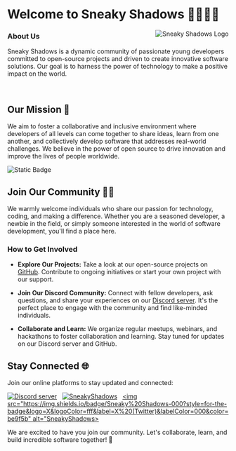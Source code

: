# Welcome to Sneaky Shadows 👀🕵🏻‍♂️

<!-- ![Sneaky Shadows Logo](https://github.com/SneakyShadows/.github/assets/92221630/50774f3d-165a-45f5-bddf-8f3805347ad6) -->

<img src="https://github.com/SneakyShadows/.github/assets/92221630/50774f3d-165a-45f5-bddf-8f3805347ad6" alt="Sneaky Shadows Logo" align="right">

### About Us 

Sneaky Shadows is a dynamic community of passionate young developers committed to open-source projects and driven to create innovative software solutions. Our goal is to harness the power of technology to make a positive impact on the world.

<br/>


## Our Mission 🎯

We aim to foster a collaborative and inclusive environment where developers of all levels can come together to share ideas, learn from one another, and collectively develop software that addresses real-world challenges. We believe in the power of open source to drive innovation and improve the lives of people worldwide.

![Static Badge](https://img.shields.io/badge/School%20Projects-0a00a0?style=for-the-badge&logo=python&label=Currently%20on&labelColor=000)

## Join Our Community 🤝🏻

We warmly welcome individuals who share our passion for technology, coding, and making a difference. Whether you are a seasoned developer, a newbie in the field, or simply someone interested in the world of software development, you'll find a place here.

### How to Get Involved 

- **Explore Our Projects:** Take a look at our open-source projects on [GitHub](https://github.com/SneakyShadows). Contribute to ongoing initiatives or start your own project with our support.

- **Join Our Discord Community:** Connect with fellow developers, ask questions, and share your experiences on our [Discord server](https://discord.gg/t98xrAbhHJ). It's the perfect place to engage with the community and find like-minded individuals.

- **Collaborate and Learn:** We organize regular meetups, webinars, and hackathons to foster collaboration and learning. Stay tuned for updates on our Discord server and GitHub.

## Stay Connected 🌐

Join our online platforms to stay updated and connected:

<!-- - **Discord Server:** [![Join our Discord server](https://img.shields.io/badge/Join_us_!-000?style=for-the-badge&logo=Discord&logoColor=blue&label=Discord&labelColor=black&color=ffd900)](https://discord.gg/t98xrAbhHJ)

- **GitHub Organization:** [![Sneaky Shadows on GitHub](https://img.shields.io/badge/Sneaky_Shadows-000?style=for-the-badge&logo=Github&logoColor=white&label=GitHub&labelColor=black&color=ffd900)](https://github.com/SneakyShadows)
 -->

<!-- ## Stay Tuned -->

[<img src="https://img.shields.io/badge/Join_us_!-000?style=for-the-badge&logo=Discord&logoColor=blue&label=Discord&labelColor=black&color=be9f5b&link=https%3A%2F%2Fdiscord.gg%2Ft98xrAbhHJ" alt="Discord server"/>](https://discord.gg/t98xrAbhHJ) &nbsp;
[<img src="https://img.shields.io/badge/Sneaky_Shadows-000?style=for-the-badge&logo=Github&logoColor=white&label=GitHub&labelColor=000&color=be9f5b" alt="SneakyShadows">](https://github.com/SneakyShadows) &nbsp;
[<img src="https://img.shields.io/badge/Sneaky%20Shadows-000?style=for-the-badge&logo=X&logoColor=fff&label=X%20(Twitter)&labelColor=000&color=be9f5b" alt="SneakyShadows>](https://twitter.com/ShadowsSneaky)


We are excited to have you join our community. Let's collaborate, learn, and build incredible software together! 🚀
